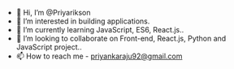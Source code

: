 - 👋 Hi, I’m @Priyarikson
- 👀 I’m interested in building applications.
- 🌱 I’m currently learning JavaScript, ES6, React.js..
- 💞️ I’m looking to collaborate on Front-end, React.js, Python and JavaScript project..
- 📫 How to reach me - priyankaraju92@gmail.com

<!---
Priyarikson/Priyarikson is a ✨ special ✨ repository because its `README.md` (this file) appears on your GitHub profile.
You can click the Preview link to take a look at your changes.
--->
